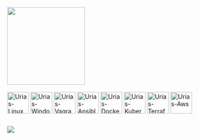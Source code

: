 <div>
<a herf="https://beacons.ai/urias-chaves">
  <img height="180em" src="https://github-readme-stats.vercel.app/api?username=urias-chaves&show_icons=true&theme=dark&include_all_comits=false&count_private=true"/>
</div>

<div style="display: inline_block"><br>
  <img align="center" alt="Urias-Linux" height="50" width="50"src="https://cdn.jsdelivr.net/gh/devicons/devicon/icons/linux/linux-original.svg">
  <img align="center" alt="Urias-Windows" height="50" width="50" src="https://cdn.jsdelivr.net/gh/devicons/devicon/icons/windows8/windows8-original.svg">
  <img align="center" alt="Urias-Vagrant" height="50" width="50" src="https://cdn.jsdelivr.net/gh/devicons/devicon/icons/vagrant/vagrant-original-wordmark.svg">
  <img align="center" alt="Urias-Ansible" height="50" width="50" src="https://cdn.jsdelivr.net/gh/devicons/devicon/icons/ansible/ansible-original-wordmark.svg">
  <img align="center" alt="Urias-Docker" height="50" width="50" src="https://cdn.jsdelivr.net/gh/devicons/devicon/icons/docker/docker-plain-wordmark.svg">
  <img align="center" alt="Urias-Kubernetes" height="50" width="50" src="https://cdn.jsdelivr.net/gh/devicons/devicon/icons/kubernetes/kubernetes-plain-wordmark.svg">      
  <img align="center" alt="Urias-Terraform" height="50" width="50" src="https://cdn.jsdelivr.net/gh/devicons/devicon/icons/terraform/terraform-original-wordmark.svg">  
  <img align="center" alt="Urias-Aws" height="50" width="50" src="https://cdn.jsdelivr.net/gh/devicons/devicon/icons/amazonwebservices/amazonwebservices-original-wordmark.svg">
</div>
  
  ##
 
<div> 
<a href="https://www.linkedin.com/in/urias-chaves" target="_blank"><img src="https://img.shields.io/badge/-LinkedIn-%230077B5?style=for-the-badge&logo=linkedin&logoColor=white" target="_blank"></a> 
  
</div>



<!--
**urias-chaves/urias-chaves** is a ✨ _special_ ✨ repository because its `README.md` (this file) appears on your GitHub profile.

Here are some ideas to get you started:

- 🔭 I’m currently working on ...
- 🌱 I’m currently learning ...
- 👯 I’m looking to collaborate on ...
- 🤔 I’m looking for help with ...
- 💬 Ask me about ...
- 📫 How to reach me: ...
- 😄 Pronouns: ...
- ⚡ Fun fact: ...
-->
